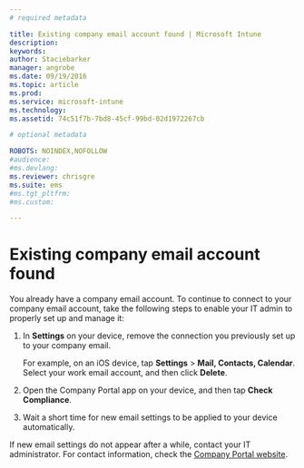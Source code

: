 ```yaml
---
# required metadata

title: Existing company email account found | Microsoft Intune
description:
keywords:
author: Staciebarker
manager: angrobe
ms.date: 09/19/2016
ms.topic: article
ms.prod:
ms.service: microsoft-intune
ms.technology:
ms.assetid: 74c51f7b-7bd8-45cf-99bd-02d1972267cb

# optional metadata

ROBOTS: NOINDEX,NOFOLLOW
#audience:
#ms.devlang:
ms.reviewer: chrisgre
ms.suite: ems
#ms.tgt_pltfrm:
#ms.custom:

---
```


# Existing company email account found
You already have a company email account. To continue to connect to your company email account, take the following steps to enable your IT admin to properly set up and manage it:

1.  In **Settings** on your device, remove the connection you previously set up to your company email.

    For example, on an iOS device, tap **Settings** &gt; **Mail, Contacts, Calendar**. Select your work email account, and then click **Delete**.

2.  Open the Company Portal app on your device, and then tap **Check Compliance**.

3.  Wait a short time for new email settings to be applied to your device automatically.

If new email settings do not appear after a while, contact your IT administrator. For contact information, check the [Company Portal website](http://portal.manage.microsoft.com).
